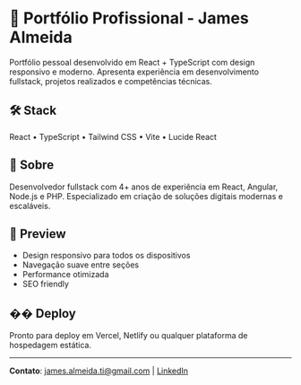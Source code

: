 # 💼 Portfólio Profissional - James Almeida

Portfólio pessoal desenvolvido em React + TypeScript com design responsivo e moderno. Apresenta experiência em desenvolvimento fullstack, projetos realizados e competências técnicas.

## 🛠️ Stack
React • TypeScript • Tailwind CSS • Vite • Lucide React

## 🎯 Sobre
Desenvolvedor fullstack com 4+ anos de experiência em React, Angular, Node.js e PHP. Especializado em criação de soluções digitais modernas e escaláveis.

## 📱 Preview
- Design responsivo para todos os dispositivos
- Navegação suave entre seções
- Performance otimizada
- SEO friendly

## �� Deploy
Pronto para deploy em Vercel, Netlify ou qualquer plataforma de hospedagem estática.

---
**Contato**: james.almeida.ti@gmail.com | [LinkedIn](https://www.linkedin.com/in/jamesr-almeida/)
